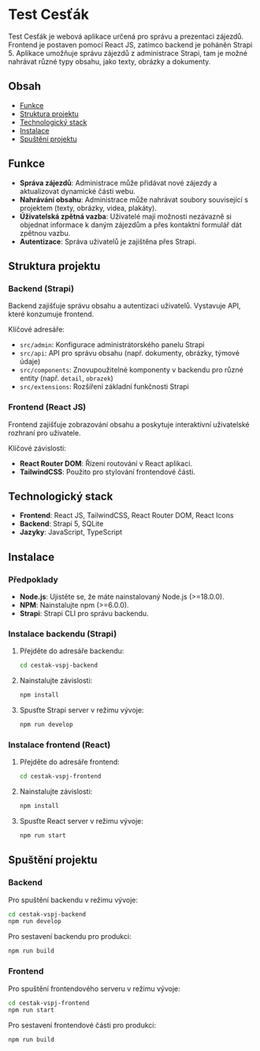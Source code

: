 
# Test Cesťák

Test Cesťák je webová aplikace určená pro správu a prezentaci zájezdů. Frontend je postaven pomocí React JS, zatímco backend je poháněn Strapi 5. 
Aplikace umožňuje správu zájezdů z administrace Strapi, tam je možné nahrávat různé typy obsahu, jako texty, obrázky a dokumenty.


## Obsah
- [Funkce](#funkce)
- [Struktura projektu](#struktura-projektu)
- [Technologický stack](#technologický-stack)
- [Instalace](#instalace)
- [Spuštění projektu](#spuštění-projektu)

## Funkce
- **Správa zájezdů**: Administrace může přidávat nové zájezdy a aktualizovat dynamické části webu.
- **Nahrávání obsahu**: Administrace může nahrávat soubory související s projektem (texty, obrázky, videa, plakáty).
- **Úživatelská zpětná vazba**: Uživatelé mají možnosti nezávazně si objednat informace k daným zájezdům a přes kontaktní formulář dát zpětnou vazbu.
- **Autentizace**: Správa uživatelů je zajištěna přes Strapi.

## Struktura projektu

### Backend (Strapi)
Backend zajišťuje správu obsahu a autentizaci uživatelů. Vystavuje API, které konzumuje frontend.

Klíčové adresáře:
- `src/admin`: Konfigurace administrátorského panelu Strapi
- `src/api`: API pro správu obsahu (např. dokumenty, obrázky, týmové údaje)
- `src/components`: Znovupoužitelné komponenty v backendu pro různé entity (např. `detail`, `obrazek`)
- `src/extensions`: Rozšíření základní funkčnosti Strapi

### Frontend (React JS)
Frontend zajišťuje zobrazování obsahu a poskytuje interaktivní uživatelské rozhraní pro uživatele.

Klíčové závislosti:
- **React Router DOM**: Řízení routování v React aplikaci.
- **TailwindCSS**: Použito pro stylování frontendové části.

## Technologický stack
- **Frontend**: React JS, TailwindCSS, React Router DOM, React Icons
- **Backend**: Strapi 5, SQLite
- **Jazyky**: JavaScript, TypeScript

## Instalace

### Předpoklady
- **Node.js**: Ujistěte se, že máte nainstalovaný Node.js (>=18.0.0).
- **NPM**: Nainstalujte npm (>=6.0.0).
- **Strapi**: Strapi CLI pro správu backendu.

### Instalace backendu (Strapi)
1. Přejděte do adresáře backendu:
   ```bash
   cd cestak-vspj-backend
   ```
2. Nainstalujte závislosti:
   ```bash
   npm install
   ```
3. Spusťte Strapi server v režimu vývoje:
   ```bash
   npm run develop
   ```

### Instalace frontend (React)
1. Přejděte do adresáře frontend:
   ```bash
   cd cestak-vspj-frontend
   ```
2. Nainstalujte závislosti:
   ```bash
   npm install
   ```
3. Spusťte React server v režimu vývoje:
   ```bash
   npm run start
   ```

## Spuštění projektu

### Backend
Pro spuštění backendu v režimu vývoje:
```bash
cd cestak-vspj-backend
npm run develop
```

Pro sestavení backendu pro produkci:
```bash
npm run build
```

### Frontend
Pro spuštění frontendového serveru v režimu vývoje:
```bash
cd cestak-vspj-frontend
npm run start
```

Pro sestavení frontendové části pro produkci:
```bash
npm run build
```